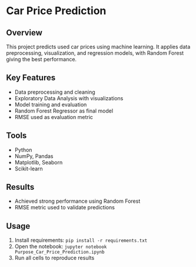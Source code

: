 # Car Price Prediction

## Overview
This project predicts used car prices using machine learning. It applies data preprocessing, visualization, and regression models, with Random Forest giving the best performance.

## Key Features
- Data preprocessing and cleaning
- Exploratory Data Analysis with visualizations
- Model training and evaluation
- Random Forest Regressor as final model
- RMSE used as evaluation metric

## Tools
- Python
- NumPy, Pandas
- Matplotlib, Seaborn
- Scikit-learn

## Results
- Achieved strong performance using Random Forest
- RMSE metric used to validate predictions

## Usage
1. Install requirements: `pip install -r requirements.txt`
2. Open the notebook: `jupyter notebook Purpose_Car_Price_Prediction.ipynb`
3. Run all cells to reproduce results
